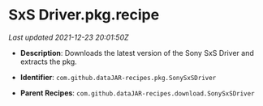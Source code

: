 # SxS Driver.pkg.recipe

_Last updated 2021-12-23 20:01:50Z_

- **Description**: Downloads the latest version of the Sony SxS Driver and extracts the pkg.

- **Identifier**: `com.github.dataJAR-recipes.pkg.SonySxSDriver`

- **Parent Recipes**: `com.github.dataJAR-recipes.download.SonySxSDriver`
